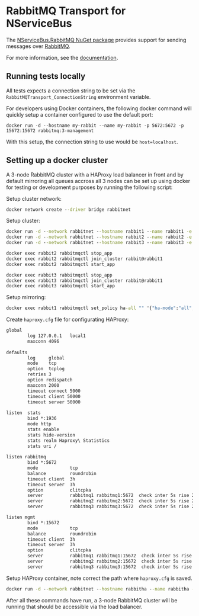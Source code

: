 # RabbitMQ Transport for NServiceBus

The [NServiceBus.RabbitMQ NuGet package](https://www.nuget.org/packages/NServiceBus.RabbitMQ) provides support for sending messages over [RabbitMQ](http://www.rabbitmq.com/).

For more information, see the [documentation](https://docs.particular.net/nservicebus/rabbitmq/).

## Running tests locally

All tests expects a connection string to be set via the `RabbitMQTransport_ConnectionString` environment variable.

For developers using Docker containers, the following docker command will quickly setup a container configured to use the default port:

`docker run -d --hostname my-rabbit --name my-rabbit -p 5672:5672 -p 15672:15672 rabbitmq:3-management`

With this setup, the connection string to use would be `host=localhost`.

## Setting up a docker cluster

A 3-node RabbitMQ cluster with a HAProxy load balancer in front and by default mirroring all queues accross all 3 nodes can be set up using docker for testing or development purposes by running the following script:

Setup cluster network:
```cmd
docker network create --driver bridge rabbitnet
```

Setup cluster:
```cmd
docker run -d --network rabbitnet --hostname rabbit1 --name rabbit1 -e RABBITMQ_ERLANG_COOKIE='asdfasdf' rabbitmq:3-management
docker run -d --network rabbitnet --hostname rabbit2 --name rabbit2 -e RABBITMQ_ERLANG_COOKIE='asdfasdf' rabbitmq:3-management
docker run -d --network rabbitnet --hostname rabbit3 --name rabbit3 -e RABBITMQ_ERLANG_COOKIE='asdfasdf' rabbitmq:3-management

docker exec rabbit2 rabbitmqctl stop_app
docker exec rabbit2 rabbitmqctl join_cluster rabbit@rabbit1
docker exec rabbit2 rabbitmqctl start_app

docker exec rabbit3 rabbitmqctl stop_app
docker exec rabbit3 rabbitmqctl join_cluster rabbit@rabbit1
docker exec rabbit3 rabbitmqctl start_app
```

Setup mirroring:
```cmd
docker exec rabbit1 rabbitmqctl set_policy ha-all "" '{"ha-mode":"all","ha-sync-mode":"automatic"}'
```

Create `haproxy.cfg` file for configurating HAProxy:
```txt
global
        log 127.0.0.1   local1
        maxconn 4096
 
defaults
        log     global
        mode    tcp
        option  tcplog
        retries 3
        option redispatch
        maxconn 2000
        timeout connect 5000
        timeout client 50000
        timeout server 50000
 
listen  stats
        bind *:1936
        mode http
        stats enable
        stats hide-version
        stats realm Haproxy\ Statistics
        stats uri /
 
listen rabbitmq
        bind *:5672
        mode            tcp
        balance         roundrobin
        timeout client  3h
        timeout server  3h
        option          clitcpka
        server          rabbitmq1 rabbitmq1:5672  check inter 5s rise 2 fall 3
        server          rabbitmq2 rabbitmq2:5672  check inter 5s rise 2 fall 3
        server          rabbitmq3 rabbitmq3:5672  check inter 5s rise 2 fall 3

listen mgmt
        bind *:15672
        mode            tcp
        balance         roundrobin
        timeout client  3h
        timeout server  3h
        option          clitcpka
        server          rabbitmq1 rabbitmq1:15672  check inter 5s rise 2 fall 3
        server          rabbitmq2 rabbitmq2:15672  check inter 5s rise 2 fall 3
        server          rabbitmq3 rabbitmq3:15672  check inter 5s rise 2 fall 3
```

Setup HAProxy container, note correct the path where `haproxy.cfg` is saved.
```cmd
docker run -d --network rabbitnet --hostname rabbitha --name rabbitha -p 15672:15672 -p 5672:5672 -v ./haproxy.cfg:/usr/local/etc/haproxy/haproxy.cfg:ro haproxy:1.7
```

After all these commands have run, a 3-node RabbitMQ cluster will be running that should be accessible via the load balancer.
